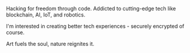 Hacking for freedom through code. Addicted to cutting-edge tech like blockchain, AI, IoT, and robotics.

I'm interested in creating better tech experiences - securely encrypted of course.

Art fuels the soul, nature reignites it.
